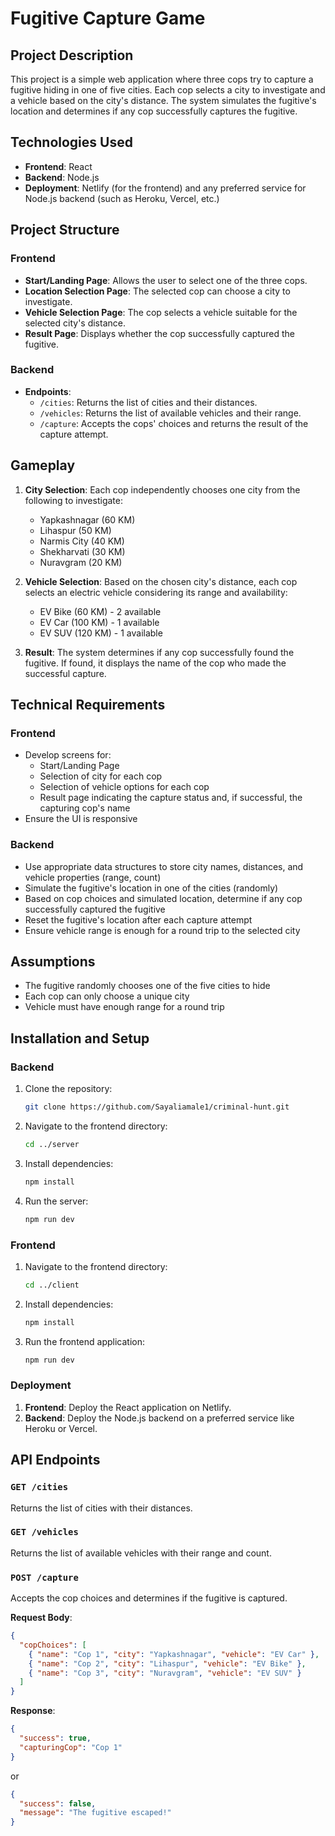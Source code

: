 # Fugitive Capture Game

## Project Description

This project is a simple web application where three cops try to capture a fugitive hiding in one of five cities. Each cop selects a city to investigate and a vehicle based on the city's distance. The system simulates the fugitive's location and determines if any cop successfully captures the fugitive.

## Technologies Used

- **Frontend**: React
- **Backend**: Node.js
- **Deployment**: Netlify (for the frontend) and any preferred service for Node.js backend (such as Heroku, Vercel, etc.)

## Project Structure

### Frontend

- **Start/Landing Page**: Allows the user to select one of the three cops.
- **Location Selection Page**: The selected cop can choose a city to investigate.
- **Vehicle Selection Page**: The cop selects a vehicle suitable for the selected city's distance.
- **Result Page**: Displays whether the cop successfully captured the fugitive.

### Backend

- **Endpoints**:
  - `/cities`: Returns the list of cities and their distances.
  - `/vehicles`: Returns the list of available vehicles and their range.
  - `/capture`: Accepts the cops' choices and returns the result of the capture attempt.

## Gameplay

1. **City Selection**: Each cop independently chooses one city from the following to investigate:

   - Yapkashnagar (60 KM)
   - Lihaspur (50 KM)
   - Narmis City (40 KM)
   - Shekharvati (30 KM)
   - Nuravgram (20 KM)

2. **Vehicle Selection**: Based on the chosen city's distance, each cop selects an electric vehicle considering its range and availability:

   - EV Bike (60 KM) - 2 available
   - EV Car (100 KM) - 1 available
   - EV SUV (120 KM) - 1 available

3. **Result**: The system determines if any cop successfully found the fugitive. If found, it displays the name of the cop who made the successful capture.

## Technical Requirements

### Frontend

- Develop screens for:
  - Start/Landing Page
  - Selection of city for each cop
  - Selection of vehicle options for each cop
  - Result page indicating the capture status and, if successful, the capturing cop's name
- Ensure the UI is responsive

### Backend

- Use appropriate data structures to store city names, distances, and vehicle properties (range, count)
- Simulate the fugitive's location in one of the cities (randomly)
- Based on cop choices and simulated location, determine if any cop successfully captured the fugitive
- Reset the fugitive's location after each capture attempt
- Ensure vehicle range is enough for a round trip to the selected city

## Assumptions

- The fugitive randomly chooses one of the five cities to hide
- Each cop can only choose a unique city
- Vehicle must have enough range for a round trip

## Installation and Setup

### Backend

1. Clone the repository:

   ```sh
   git clone https://github.com/Sayaliamale1/criminal-hunt.git

   ```

2. Navigate to the frontend directory:

   ```sh
   cd ../server

   ```

3. Install dependencies:

   ```sh
   npm install
   ```

4. Run the server:
   ```sh
   npm run dev
   ```

### Frontend

1. Navigate to the frontend directory:

   ```sh
   cd ../client
   ```

2. Install dependencies:

   ```sh
   npm install
   ```

3. Run the frontend application:
   ```sh
   npm run dev
   ```

### Deployment

1. **Frontend**: Deploy the React application on Netlify.
2. **Backend**: Deploy the Node.js backend on a preferred service like Heroku or Vercel.

## API Endpoints

### `GET /cities`

Returns the list of cities with their distances.

### `GET /vehicles`

Returns the list of available vehicles with their range and count.

### `POST /capture`

Accepts the cop choices and determines if the fugitive is captured.

**Request Body**:

```json
{
  "copChoices": [
    { "name": "Cop 1", "city": "Yapkashnagar", "vehicle": "EV Car" },
    { "name": "Cop 2", "city": "Lihaspur", "vehicle": "EV Bike" },
    { "name": "Cop 3", "city": "Nuravgram", "vehicle": "EV SUV" }
  ]
}
```

**Response**:

```json
{
  "success": true,
  "capturingCop": "Cop 1"
}
```

or

```json
{
  "success": false,
  "message": "The fugitive escaped!"
}
```
